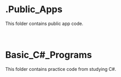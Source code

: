 # .Public_Apps
This folder contains public app code.<br>
<br><br>
# Basic_C#_Programs
This folder contains practice code from studying C#.<br>
